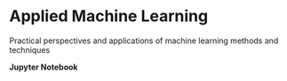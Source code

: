 # Applied Machine Learning

Practical perspectives and applications of machine learning methods and techniques 

**Jupyter Notebook**
